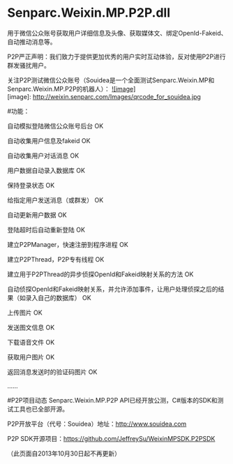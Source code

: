 ﻿Senparc.Weixin.MP.P2P.dll
=================

用于微信公众账号获取用户详细信息及头像、获取媒体文、绑定OpenId-Fakeid、自动推动消息等。

P2P严正声明：我们致力于提供更加优秀的用户实时互动体验，反对使用P2P进行群发骚扰用户。


关注P2P测试微信公众账号（Souidea是一个全面测试Senparc.Weixin.MP和Senparc.Weixin.MP.P2P的机器人）：
[![image]](http://weixin.senparc.com/)  
[image]: http://weixin.senparc.com/Images/qrcode_for_souidea.jpg



#功能：

自动模拟登陆微信公众账号后台 OK

自动收集用户信息及fakeid OK

自动收集用户对话消息 OK

用户数据自动录入数据库 OK

保持登录状态 OK

给指定用户发送消息（或群发） OK

自动更新用户数据 OK

登陆超时后自动重新登陆 OK

建立P2PManager，快速注册到程序进程 OK

建立P2PThread，P2P专有线程 OK


建立用于P2PThread的异步侦探OpenId和Fakeid映射关系的方法 OK

自动侦探OpenId和Fakeid映射关系，并允许添加事件，让用户处理侦探之后的结果（如录入自己的数据库） OK

上传图片 OK

发送图文信息 OK

下载语音文件 OK

获取用户图片 OK

返回消息发送时的验证码图片 OK


……



#P2P项目动态
Senparc.Weixin.MP.P2P API已经开放公测，C#版本的SDK和测试工具也已全部开源。


P2P开放平台（代号：Souidea）地址：http://www.souidea.com

P2P SDK开源项目：https://github.com/JeffreySu/WeixinMPSDK.P2PSDK

（此页面自2013年10月30日起不再更新）
